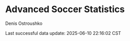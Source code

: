 # Advanced Soccer Statistics
Denis Ostroushko

<!-- gfm -->

Last successful data update: 2025-06-10 22:16:02 CST
